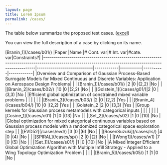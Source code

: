 ```yaml
---
layout: page
title: Lorem Ipsum
permalink: /cases/
---
```


The table below summarize the proposed test cases. ([excel](https://github.com/mixed-optimization-benchmark/mixed-optimization-benchmark.github.io/blob/master/Cas%20test/Tests.xlsx))

You can view the full description of a case by clicking on its name.

[Branin\_1\](/cases/b01/) 
|Paper                                                                                                                                                   |Name                        |\# Cont. var|\# Int. var|#cate. var|Constraints?|
|--------------------------------------------------------------------------------------------------------------------------------------------------------|----------------------------|------------|-----------|----------|------------|
|Overview and Comparison of Gaussian Process-Based Surrogate Models for Mixed Continuous and Discrete Variables: Application on Aerospace Design Problems|
|                                                                                                                                                        | [Branin\_1\](/cases/b01/)  |2           |0          |(2,2)     |No          |
|                                                                                                                                                        |\[Branin\_2\]/cases/b02/)   |10          |0          |(2,2)     |No          |
|                                                                                                                                                        |\[Golstein\_1\](/cases/g01/)|2           |0          |(3,3)     |No          |
|Efficient global optimization of constrained mixed variable problems                                                                                    |                            |            |           |          |
|                                                                                                                                                        |\[Branin\_3\](/cases/b03/)  |2           |0          |(2,2)     |Yes         |
|                                                                                                                                                        |\[Branin\_4\](/cases/b04/)  |10          |0          |(2,2)     |Yes         |
|                                                                                                                                                        |Golstein\_2                 |2           |0          |(3,3)     |Yes         |
|Group kernels for Gaussian process metamodels with categorical inputs                                                                                   |                            |            |           |          |
|                                                                                                                                                        |\[Cosine\_1\](/cases/c01)   |1           |0          |(13)      |No          |
|                                                                                                                                                        |\[Set\_2\](/cases/s02)      |1           |0          |(10)      |No          |
|Global optimization for mixed categorical continuous variables based on Gaussian process models with a randomized categorical space exploration step    |
|                                                                                                                                                        |\[EVD52\](/cases/evd/)      |3           |0          |(6)       |No          |
|                                                                                                                                                        |\[RosenSuzuki\](/cases/rs/) |4           |0          |(4)       |No          |
|                                                                                                                                                        |\[SPIRAL\](/cases/sp/)      |2           |0          |(2)       |No          |
|                                                                                                                                                        |\[Wong1\](/cases/w1)        |7           |0          |(5)       |No          |
|                                                                                                                                                        |\[Set\_1\](/cases/s01/)     |1           |0          |(10)      |No          |
|A Mixed Integer Efficient Global Optimization Algorithm with Multiple Infill Strategy - Applied to a Wing Topology Optimization Problem                 |                            |            |
|                                                                                                                                                        |\[Branin\_5\](/cases/b05/)  |1           |1          |0         |No          |
